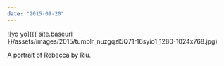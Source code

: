 ```yaml
---
date: "2015-09-20"
---
```


![yo yo]({{ site.baseurl }}/assets/images/2015/tumblr_nuzgqzl5Q71r16syio1_1280-1024x768.jpg)

A portrait of Rebecca by Riu.
